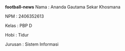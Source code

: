 **football-news**
Nama : Ananda Gautama Sekar Khosmana

NPM : 2406352613

Kelas : PBP D

Hobi : Tidur

Jurusan : Sistem Informasi
